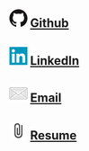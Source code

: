 <br><br>
## [![name](files/g32.png)](https://github.com/jsshap) [Github](https://github.com/jsshap)<br>
## [![name](files/li.png)](https://www.linkedin.com/in/jacob-shapiro-3361261aa/) [LinkedIn](https://www.linkedin.com/in/jacob-shapiro-3361261aa/)<br>
## [![name](files/Mail.png)](mailto:jshapiro22@amherst.edu) [Email](mailto:jshapiro22@amherst.edu)<br>
## [![name](files/pc.png)](files/JacobShapiro12-25-20.pdf) [Resume](files/Shapiro_6-24-2021)<br><br><br><br>



